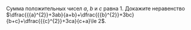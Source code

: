 Сумма положительных чисел $a$, $b$ и $c$ равна 1. Докажите неравенство $\dfrac{{{a}^{2}}+3ab}{a+b}+\dfrac{{{b}^{2}}+3bc}{b+c}+\dfrac{{{c}^{2}}+3ca}{c+a}\le 2$.